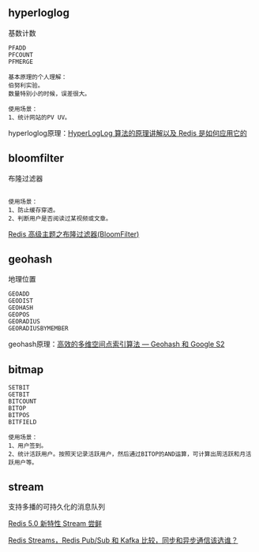 ## hyperloglog
基数计数
```text
PFADD
PFCOUNT
PFMERGE
```

```text
基本原理的个人理解：
伯努利实验。
数量特别小的时候，误差很大。
```

```text
使用场景：
1、统计网站的PV UV。
```

hyperloglog原理：[HyperLogLog 算法的原理讲解以及 Redis 是如何应用它的](https://juejin.im/post/5c7900bf518825407c7eafd0)

## bloomfilter
布隆过滤器
```text

```
```text
使用场景：
1、防止缓存穿透。
2、判断用户是否阅读过某视频或文章。
```


[Redis 高级主题之布隆过滤器(BloomFilter)](https://juejin.im/post/5cfd060ee51d4556f76e8067)

## geohash
地理位置
```text
GEOADD
GEODIST
GEOHASH
GEOPOS
GEORADIUS
GEORADIUSBYMEMBER
```
geohash原理：[高效的多维空间点索引算法 — Geohash 和 Google S2](https://halfrost.com/go_spatial_search/)

## bitmap
```text
SETBIT
GETBIT
BITCOUNT
BITOP
BITPOS
BITFIELD
```
```text
使用场景：
1、用户签到。
2、统计活跃用户。按照天记录活跃用户，然后通过BITOP的AND运算，可计算出周活跃和月活跃用户等。
```

## stream
支持多播的可持久化的消息队列

[Redis 5.0 新特性 Stream 尝鲜](https://toutiao.io/posts/2agvp3/preview)

[Redis Streams，Redis Pub/Sub 和 Kafka 比较，同步和异步通信该选谁？](https://www.infoq.cn/article/d50KrBOzW3kDoW1eU3YW)